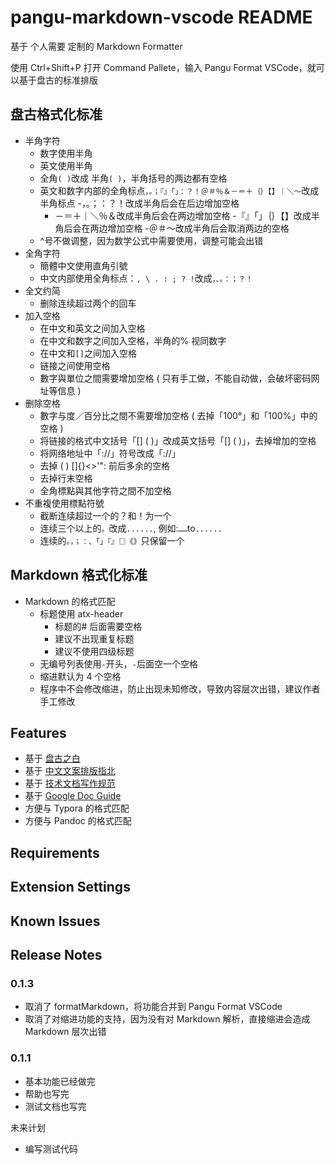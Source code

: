# pangu-markdown-vscode README

基于 个人需要 定制的 Markdown Formatter

使用 Ctrl+Shift+P 打开 Command Pallete，输入 Pangu Format VSCode，就可以基于盘古的标准排版

## 盘古格式化标准

-   半角字符
    -   数字使用半角
    -   英文使用半角
    -   全角`( )`改成 半角`( )`，半角括号的两边都有空格
    -   英文和数字内部的全角标点`，。；『』「」：？！＠＃％＆－＝＋｛｝【】｜＼～`改成半角标点
        -，。；：？！改成半角后会在后边增加空格
        -   －＝＋｜＼％＆改成半角后会在两边增加空格
        -『』「」｛｝【】改成半角后会在两边增加空格
        -＠＃～改成半角后会取消两边的空格
    -   ^号不做调整，因为数学公式中需要使用，调整可能会出错
-   全角字符
    -   簡體中文使用直角引號
    -   中文内部使用全角标点：`, \ . : ; ? !`改成`，、。：；？！`
-   全文约简
    -   删除连续超过两个的回车
-   加入空格
    -   在中文和英文之间加入空格
    -   在中文和数字之间加入空格，半角的% 视同数字
    -   在中文和`[]`之间加入空格
    -   链接之间使用空格
    -   數字與單位之間需要增加空格 ( 只有手工做，不能自动做，会破坏密码网址等信息 )
-   删除空格
    -   數字与度／百分比之間不需要增加空格 ( 去掉「100°」和「100%」中的空格 )
    -   将链接的格式中文括号「[] ( )」改成英文括号「[] ( )」，去掉增加的空格
    -   将网络地址中「://」符号改成「://」
    -   去掉 ( ) []{}<>'": 前后多余的空格
    -   去掉行末空格
    -   全角標點與其他字符之間不加空格
-   不重複使用標點符號
    -   截断连续超过一个的？和！为一个
    -   连续三个以上的`。`改成`......`, 例如:`……`to`......`
    -   连续的`。，；：、「」『』〖〗《》`只保留一个

## Markdown 格式化标准

-   Markdown 的格式匹配
    -   标题使用 atx-header
        -   标题的# 后面需要空格
        -   建议不出现重复标题
        -   建议不使用四级标题
    -   无编号列表使用`-`开头，`-`后面空一个空格
    -   缩进默认为 4 个空格
    -   程序中不会修改缩进，防止出现未知修改，导致内容层次出错，建议作者手工修改

## Features

-   基于 [盘古之白](https://github.com/vinta/pangu.js)
-   基于 [中文文案排版指北](https://github.com/sparanoid/chinese-copywriting-guidelines)
-   基于 [技术文档写作规范](https://www.jianshu.com/p/3b638180e42c)
-   基于 [Google Doc Guide](https://github.com/google/styleguide/tree/ab48617e00be9d111804bd3715dd7b5f5732c9a3/docguide)
-   方便与 Typora 的格式匹配
-   方便与 Pandoc 的格式匹配

## Requirements

## Extension Settings

## Known Issues

## Release Notes

### 0.1.3

-   取消了 formatMarkdown，将功能合并到 Pangu Format VSCode
-   取消了对缩进功能的支持，因为没有对 Markdown 解析，直接缩进会造成 Markdown 层次出错

### 0.1.1

-   基本功能已经做完
-   帮助也写完
-   测试文档也写完

未来计划

-   编写测试代码

